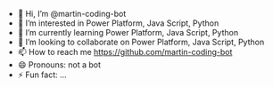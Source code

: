- 👋 Hi, I’m @martin-coding-bot
- 👀 I’m interested in Power Platform, Java Script, Python
- 🌱 I’m currently learning Power Platform, Java Script, Python
- 💞️ I’m looking to collaborate on Power Platform, Java Script, Python
- 📫 How to reach me https://github.com/martin-coding-bot
- 😄 Pronouns: not a bot
- ⚡ Fun fact: ...

<!---
martin-coding-bot/martin-coding-bot is a ✨ special ✨ repository because its `README.md` (this file) appears on your GitHub profile.
You can click the Preview link to take a look at your changes.
--->
